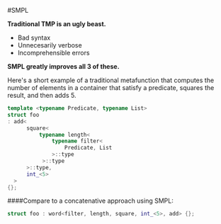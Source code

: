 #SMPL

**Traditional TMP is an ugly beast.**

 - Bad syntax
 - Unnecesarily verbose
 - Incomprehensible errors

**SMPL greatly improves all 3 of these.**

Here's a short example of a traditional metafunction that computes the number
of elements in a container that satisfy a predicate, squares the result, and
then adds 5.

```cpp
template <typename Predicate, typename List>
struct foo
: add<
      square<
          typename length<
              typename filter<
                  Predicate, List
              >::type
           >::type
      >::type,
      int_<5>
  >
{};
```

####Compare to a concatenative approach using SMPL:

```cpp
struct foo : word<filter, length, square, int_<5>, add> {};
```
